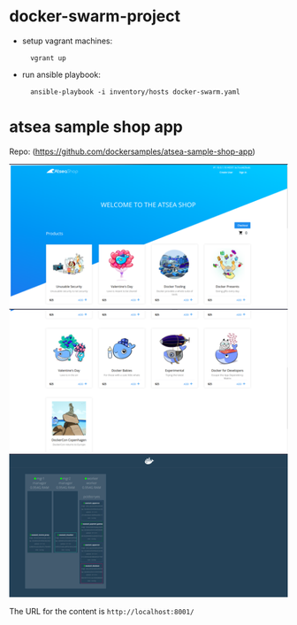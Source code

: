 # docker-swarm-project

- setup vagrant machines:
  
        vgrant up
- run ansible playbook:
  
        ansible-playbook -i inventory/hosts docker-swarm.yaml

# atsea sample shop app

Repo: (https://github.com/dockersamples/atsea-sample-shop-app)


![](first_page.png)
![](second_page.png)
![](third_page.png)

The URL for the content is `http://localhost:8001/`
